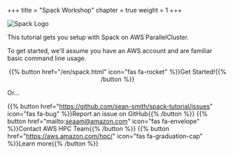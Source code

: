 +++
title = "Spack Workshop"
chapter = true
weight = 1
+++

![Spack Logo](https://spack.io/assets/images/spack-logo-white.svg)

This tutorial gets you setup with Spack on AWS ParallelCluster.

To get started, we'll assume you have an AWS account and are familiar basic command line usage.

<center>{{% button href="/en/spack.html" icon="fas fa-rocket" %}}Get Started!{{% /button %}}</center>

Or...

{{% button href="https://github.com/sean-smith/spack-tutorial/issues" icon="fas fa-bug" %}}Report an issue on GitHub{{% /button %}}
{{% button href="mailto:seaam@amazon.com" icon="fas fa-envelope" %}}Contact AWS HPC Team{{% /button %}}
{{% button href="https://aws.amazon.com/hpc/" icon="fas fa-graduation-cap" %}}Learn more{{% /button %}}

